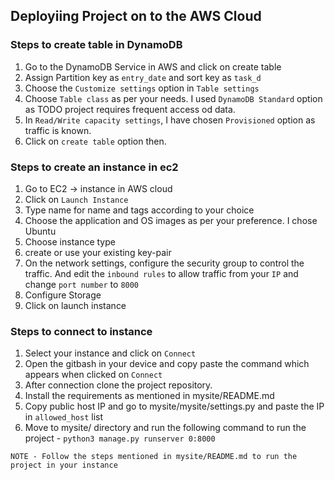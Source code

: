 ## Deployiing Project on to the AWS Cloud

### **Steps to create table in DynamoDB**
1. Go to the DynamoDB Service in AWS and click on create table
2. Assign Partition key as `entry_date` and sort key as `task_d`
3. Choose the `Customize settings` option in `Table settings`
4. Choose `Table class` as per your needs. I used `DynamoDB Standard` option as TODO project requires frequent access od data.
5. In `Read/Write capacity settings`, I have chosen `Provisioned` option as traffic is known.
6. Click on `create table` option then.

### **Steps to create an instance in ec2**
1. Go to EC2 -> instance in AWS cloud
2. Click on `Launch Instance`
3. Type name for name and tags according to your choice
4. Choose the application and OS images as per your preference. I chose Ubuntu
5. Choose instance type
6. create or use your existing key-pair
7. On the network settings, configure the security group to control the traffic. And edit the `inbound rules` to allow traffic from your `IP` and change `port number` to `8000`
8. Configure Storage
9. Click on launch instance

### **Steps to connect to instance**
1. Select your instance and click on `Connect`
2. Open the gitbash in your device and copy paste the command which appears when clicked on `Connect`
3. After connection clone the project repository.
3. Install the requirements as mentioned in mysite/README.md
4. Copy public host IP and go to mysite/mysite/settings.py and paste the IP in `allowed_host` list
5. Move to mysite/ directory and run the following command to run the project - `python3 manage.py runserver 0:8000`

`NOTE - Follow the steps mentioned in mysite/README.md to run the project in your instance`